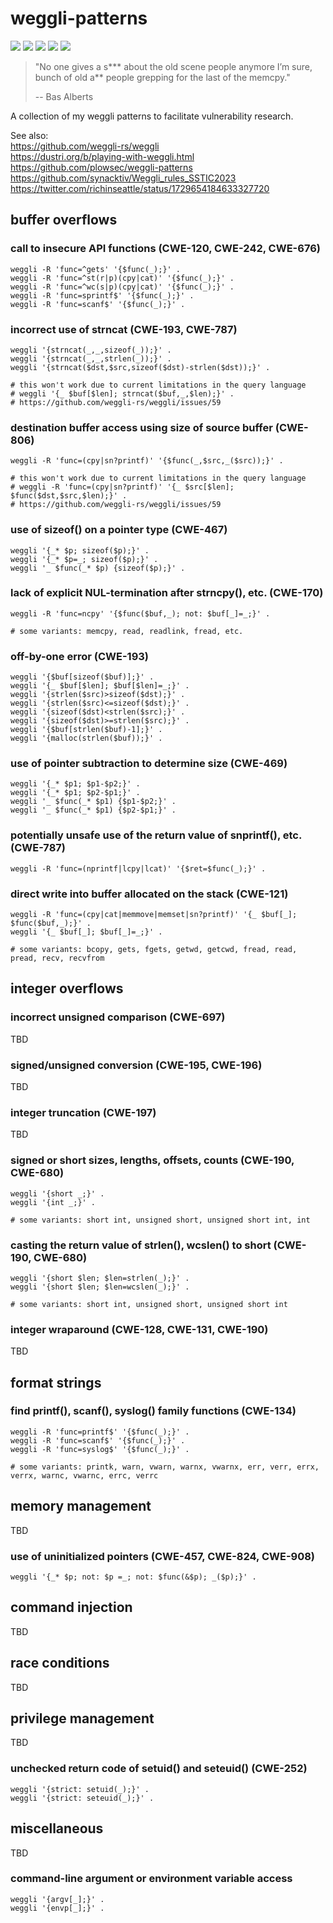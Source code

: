 # weggli-patterns
[![](https://img.shields.io/github/stars/0xdea/weggli-patterns.svg?color=yellow)](https://github.com/0xdea/weggli-patterns)
[![](https://img.shields.io/github/forks/0xdea/weggli-patterns.svg?color=green)](https://github.com/0xdea/weggli-patterns)
[![](https://img.shields.io/github/watchers/0xdea/weggli-patterns.svg?color=red)](https://github.com/0xdea/weggli-patterns)
[![](https://img.shields.io/badge/twitter-%400xdea-blue.svg)](https://twitter.com/0xdea)
[![](https://img.shields.io/badge/mastodon-%40raptor-purple.svg)](https://infosec.exchange/@raptor)

> "No one gives a s*** about the old scene people anymore I’m sure,  
> bunch of old a** people grepping for the last of the memcpy." 
> 
> -- Bas Alberts

A collection of my weggli patterns to facilitate vulnerability research.

See also:  
https://github.com/weggli-rs/weggli  
https://dustri.org/b/playing-with-weggli.html  
https://github.com/plowsec/weggli-patterns  
https://github.com/synacktiv/Weggli_rules_SSTIC2023  
https://twitter.com/richinseattle/status/1729654184633327720  

## buffer overflows

### call to insecure API functions (CWE-120, CWE-242, CWE-676)
```
weggli -R 'func=^gets' '{$func(_);}' .
weggli -R 'func=^st(r|p)(cpy|cat)' '{$func(_);}' .
weggli -R 'func=^wc(s|p)(cpy|cat)' '{$func(_);}' .
weggli -R 'func=sprintf$' '{$func(_);}' .
weggli -R 'func=scanf$' '{$func(_);}' .
```

### incorrect use of strncat (CWE-193, CWE-787)
```
weggli '{strncat(_,_,sizeof(_));}' .
weggli '{strncat(_,_,strlen(_));}' .
weggli '{strncat($dst,$src,sizeof($dst)-strlen($dst));}' .

# this won't work due to current limitations in the query language
# weggli '{_ $buf[$len]; strncat($buf,_,$len);}' .
# https://github.com/weggli-rs/weggli/issues/59
```

### destination buffer access using size of source buffer (CWE-806)
```
weggli -R 'func=(cpy|sn?printf)' '{$func(_,$src,_($src));}' .

# this won't work due to current limitations in the query language
# weggli -R 'func=(cpy|sn?printf)' '{_ $src[$len]; $func($dst,$src,$len);}' .
# https://github.com/weggli-rs/weggli/issues/59
```

### use of sizeof() on a pointer type (CWE-467)
```
weggli '{_* $p; sizeof($p);}' .
weggli '{_* $p=_; sizeof($p);}' .
weggli '_ $func(_* $p) {sizeof($p);}' .
```

### lack of explicit NUL-termination after strncpy(), etc. (CWE-170)
```
weggli -R 'func=ncpy' '{$func($buf,_); not: $buf[_]=_;}' .

# some variants: memcpy, read, readlink, fread, etc.
```

### off-by-one error (CWE-193)
```
weggli '{$buf[sizeof($buf)];}' .
weggli '{_ $buf[$len]; $buf[$len]=_;}' .
weggli '{strlen($src)>sizeof($dst);}' .
weggli '{strlen($src)<=sizeof($dst);}' .
weggli '{sizeof($dst)<strlen($src);}' .
weggli '{sizeof($dst)>=strlen($src);}' .
weggli '{$buf[strlen($buf)-1];}' .
weggli '{malloc(strlen($buf));}' .
```

### use of pointer subtraction to determine size (CWE-469)
```
weggli '{_* $p1; $p1-$p2;}' .
weggli '{_* $p1; $p2-$p1;}' .
weggli '_ $func(_* $p1) {$p1-$p2;}' .
weggli '_ $func(_* $p1) {$p2-$p1;}' .
```

### potentially unsafe use of the return value of snprintf(), etc. (CWE-787)
```
weggli -R 'func=(nprintf|lcpy|lcat)' '{$ret=$func(_);}' .
```

### direct write into buffer allocated on the stack (CWE-121)
```
weggli -R 'func=(cpy|cat|memmove|memset|sn?printf)' '{_ $buf[_]; $func($buf,_);}' .
weggli '{_ $buf[_]; $buf[_]=_;}' .

# some variants: bcopy, gets, fgets, getwd, getcwd, fread, read, pread, recv, recvfrom
```

## integer overflows

### incorrect unsigned comparison (CWE-697)

TBD

### signed/unsigned conversion (CWE-195, CWE-196)

TBD

### integer truncation (CWE-197)

TBD

### signed or short sizes, lengths, offsets, counts (CWE-190, CWE-680)
```
weggli '{short _;}' .
weggli '{int _;}' .

# some variants: short int, unsigned short, unsigned short int, int
```

### casting the return value of strlen(), wcslen() to short (CWE-190, CWE-680)
```
weggli '{short $len; $len=strlen(_);}' .
weggli '{short $len; $len=wcslen(_);}' .

# some variants: short int, unsigned short, unsigned short int
```

### integer wraparound (CWE-128, CWE-131, CWE-190)

TBD

## format strings

### find printf(), scanf(), syslog() family functions (CWE-134)
```
weggli -R 'func=printf$' '{$func(_);}' .
weggli -R 'func=scanf$' '{$func(_);}' .
weggli -R 'func=syslog$' '{$func(_);}' .

# some variants: printk, warn, vwarn, warnx, vwarnx, err, verr, errx, verrx, warnc, vwarnc, errc, verrc
```

## memory management

TBD

### use of uninitialized pointers (CWE-457, CWE-824, CWE-908)
```
weggli '{_* $p; not: $p =_; not: $func(&$p); _($p);}' .
```

## command injection

TBD

## race conditions

TBD

## privilege management

TBD

### unchecked return code of setuid() and seteuid() (CWE-252)
```
weggli '{strict: setuid(_);}' .
weggli '{strict: seteuid(_);}' .
```

## miscellaneous

TBD

### command-line argument or environment variable access
```
weggli '{argv[_];}' .
weggli '{envp[_];}' .
```
